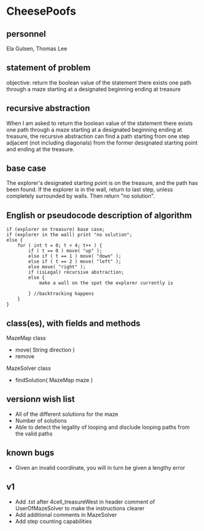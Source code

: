 # CheesePoofs

## personnel
Ela Gulsen, Thomas Lee

## statement of problem

objective: return the boolean value of the statement there exists one
path through a maze starting at a designated beginning ending at treasure

## recursive abstraction
When I am asked to return the boolean value of the statement there exists one
path through a maze starting at a designated beginning ending at treasure,
the recursive abstraction can find a path starting from one step adjacent (not including diagonals)
from the former designated starting point and ending at the treasure.

## base case
The explorer's designated starting point is on the treasure, and the path has been found. 
If the explorer is in the wall, return to last step, unless completely surrounded by walls.
Then return "no solution".

## English or pseudocode description of algorithm
```
if (explorer on treasure) base case;
if (explorer in the wall) print "no solution";
else {
	for ( int t = 0; t < 4; t++ ) {
		if ( t == 0 ) move( "up" );
		else if ( t == 1 ) move( "down" );
		else if ( t == 2 ) move( "left" );
		else move( "right" );
		if (isLegal) recursive abstraction; 
		else {
			make a wall on the spot the explorer currently is
			
		} //backtracking happens
	}
}
```

## class(es), with fields and methods
MazeMap class
* move( String direction )
* remove 

MazeSolver class
* findSolution( MazeMap maze )

## version*n* wish list
* All of the different solutions for the maze
* Number of solutions 
* Able to detect the legality of looping and disclude looping paths from 
the valid paths

## known bugs
* Given an invalid coordinate, you will in turn be given a lengthy error

## v1
* Add .txt after 4cell_treasureWest in header comment of UserOfMazeSolver to make the instructions clearer
* Add additional comments in MazeSolver
* Add step counting capabilities
